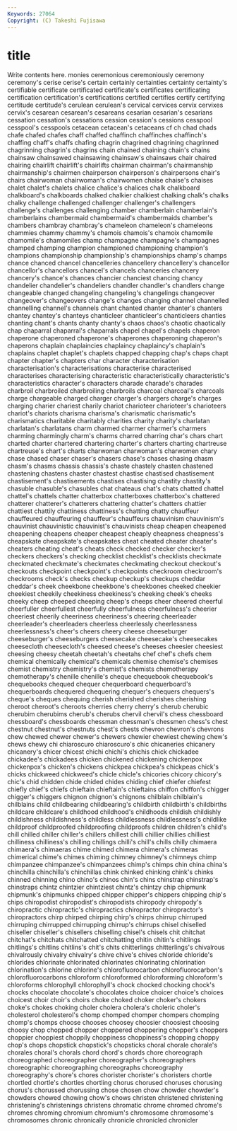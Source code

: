 ```yaml
---
Keywords: 27064 
Copyright: (C) Takeshi Fujisawa
---
```


# title

Write contents here.
monies
ceremonious ceremoniously ceremony ceremony's cerise cerise's certain certainly certainties certainty
certainty's certifiable certificate certificated certificate's certificates certificating certification certification's certifications
certified certifies certify certifying certitude certitude's cerulean cerulean's cervical cervices
cervix cervixes cervix's cesarean cesarean's cesareans cesarian cesarian's cesarians cessation
cessation's cessations cession cession's cessions cesspool cesspool's cesspools cetacean cetacean's
cetaceans cf ch chad chads chafe chafed chafes chaff chaffed
chaffinch chaffinches chaffinch's chaffing chaff's chaffs chafing chagrin chagrined chagrining
chagrinned chagrinning chagrin's chagrins chain chained chaining chain's chains chainsaw
chainsawed chainsawing chainsaw's chainsaws chair chaired chairing chairlift chairlift's chairlifts
chairman chairman's chairmanship chairmanship's chairmen chairperson chairperson's chairpersons chair's chairs
chairwoman chairwoman's chairwomen chaise chaise's chaises chalet chalet's chalets chalice
chalice's chalices chalk chalkboard chalkboard's chalkboards chalked chalkier chalkiest chalking
chalk's chalks chalky challenge challenged challenger challenger's challengers challenge's challenges
challenging chamber chamberlain chamberlain's chamberlains chambermaid chambermaid's chambermaids chamber's chambers
chambray chambray's chameleon chameleon's chameleons chammies chammy chammy's chamois chamois's
chamoix chamomile chamomile's chamomiles champ champagne champagne's champagnes champed champing
champion championed championing champion's champions championship championship's championships champ's champs
chance chanced chancel chancelleries chancellery chancellery's chancellor chancellor's chancellors chancel's
chancels chanceries chancery chancery's chance's chances chancier chanciest chancing chancy
chandelier chandelier's chandeliers chandler chandler's chandlers change changeable changed changeling
changeling's changelings changeover changeover's changeovers change's changes changing channel channelled
channelling channel's channels chant chanted chanter chanter's chanters chantey chantey's
chanteys chanticleer chanticleer's chanticleers chanties chanting chant's chants chanty chanty's
chaos chaos's chaotic chaotically chap chaparral chaparral's chaparrals chapel chapel's
chapels chaperon chaperone chaperoned chaperone's chaperones chaperoning chaperon's chaperons chaplain
chaplaincies chaplaincy chaplaincy's chaplain's chaplains chaplet chaplet's chaplets chapped chapping
chap's chaps chapt chapter chapter's chapters char character characterisation characterisation's
characterisations characterise characterised characterises characterising characteristic characteristically characteristic's characteristics character's
characters charade charade's charades charbroil charbroiled charbroiling charbroils charcoal charcoal's
charcoals charge chargeable charged charger charger's chargers charge's charges charging
charier chariest charily chariot charioteer charioteer's charioteers chariot's chariots charisma
charisma's charismatic charismatic's charismatics charitable charitably charities charity charity's charlatan
charlatan's charlatans charm charmed charmer charmer's charmers charming charmingly charm's
charms charred charring char's chars chart charted charter chartered chartering
charter's charters charting chartreuse chartreuse's chart's charts charwoman charwoman's charwomen
chary chase chased chaser chaser's chasers chase's chases chasing chasm
chasm's chasms chassis chassis's chaste chastely chasten chastened chastening chastens
chaster chastest chastise chastised chastisement chastisement's chastisements chastises chastising chastity
chastity's chasuble chasuble's chasubles chat chateaus chat's chats chatted chattel
chattel's chattels chatter chatterbox chatterboxes chatterbox's chattered chatterer chatterer's chatterers
chattering chatter's chatters chattier chattiest chattily chattiness chattiness's chatting chatty
chauffeur chauffeured chauffeuring chauffeur's chauffeurs chauvinism chauvinism's chauvinist chauvinistic chauvinist's
chauvinists cheap cheapen cheapened cheapening cheapens cheaper cheapest cheaply cheapness
cheapness's cheapskate cheapskate's cheapskates cheat cheated cheater cheater's cheaters cheating
cheat's cheats check checked checker checker's checkers checkers's checking checklist
checklist's checklists checkmate checkmated checkmate's checkmates checkmating checkout checkout's checkouts
checkpoint checkpoint's checkpoints checkroom checkroom's checkrooms check's checks checkup checkup's
checkups cheddar cheddar's cheek cheekbone cheekbone's cheekbones cheeked cheekier cheekiest
cheekily cheekiness cheekiness's cheeking cheek's cheeks cheeky cheep cheeped cheeping
cheep's cheeps cheer cheered cheerful cheerfuller cheerfullest cheerfully cheerfulness cheerfulness's
cheerier cheeriest cheerily cheeriness cheeriness's cheering cheerleader cheerleader's cheerleaders cheerless
cheerlessly cheerlessness cheerlessness's cheer's cheers cheery cheese cheeseburger cheeseburger's cheeseburgers
cheesecake cheesecake's cheesecakes cheesecloth cheesecloth's cheesed cheese's cheeses cheesier cheesiest
cheesing cheesy cheetah cheetah's cheetahs chef chef's chefs chem chemical
chemically chemical's chemicals chemise chemise's chemises chemist chemistry chemistry's chemist's
chemists chemotherapy chemotherapy's chenille chenille's cheque chequebook chequebook's chequebooks chequed
chequer chequerboard chequerboard's chequerboards chequered chequering chequer's chequers chequers's cheque's
cheques chequing cherish cherished cherishes cherishing cheroot cheroot's cheroots cherries
cherry cherry's cherub cherubic cherubim cherubims cherub's cherubs chervil chervil's
chess chessboard chessboard's chessboards chessman chessman's chessmen chess's chest chestnut
chestnut's chestnuts chest's chests chevron chevron's chevrons chew chewed chewer
chewer's chewers chewier chewiest chewing chew's chews chewy chi chiaroscuro
chiaroscuro's chic chicaneries chicanery chicanery's chicer chicest chichi chichi's chichis
chick chickadee chickadee's chickadees chicken chickened chickening chickenpox chickenpox's chicken's
chickens chickpea chickpea's chickpeas chick's chicks chickweed chickweed's chicle chicle's
chicories chicory chicory's chic's chid chidden chide chided chides chiding
chief chiefer chiefest chiefly chief's chiefs chieftain chieftain's chieftains chiffon
chiffon's chigger chigger's chiggers chignon chignon's chignons chilblain chilblain's chilblains
child childbearing childbearing's childbirth childbirth's childbirths childcare childcare's childhood childhood's
childhoods childish childishly childishness childishness's childless childlessness childlessness's childlike childproof
childproofed childproofing childproofs children children's child's chill chilled chiller chiller's
chillers chillest chilli chillier chillies chilliest chilliness chilliness's chilling chillings
chilli's chill's chills chilly chimaera chimaera's chimaeras chime chimed chimera
chimera's chimeras chimerical chime's chimes chiming chimney chimney's chimneys chimp
chimpanzee chimpanzee's chimpanzees chimp's chimps chin china china's chinchilla chinchilla's
chinchillas chink chinked chinking chink's chinks chinned chinning chino chino's
chinos chin's chins chinstrap chinstrap's chinstraps chintz chintzier chintziest chintz's
chintzy chip chipmunk chipmunk's chipmunks chipped chipper chipper's chippers chipping
chip's chips chiropodist chiropodist's chiropodists chiropody chiropody's chiropractic chiropractic's chiropractics
chiropractor chiropractor's chiropractors chirp chirped chirping chirp's chirps chirrup chirruped
chirruping chirrupped chirrupping chirrup's chirrups chisel chiselled chiseller chiseller's chisellers
chiselling chisel's chisels chit chitchat chitchat's chitchats chitchatted chitchatting chitin
chitin's chitlings chitlings's chitlins chitlins's chit's chits chitterlings chitterlings's chivalrous
chivalrously chivalry chivalry's chive chive's chives chloride chloride's chlorides chlorinate
chlorinated chlorinates chlorinating chlorination chlorination's chlorine chlorine's chlorofluorocarbon chlorofluorocarbon's chlorofluorocarbons
chloroform chloroformed chloroforming chloroform's chloroforms chlorophyll chlorophyll's chock chocked chocking
chock's chocks chocolate chocolate's chocolates choice choicer choice's choices choicest
choir choir's choirs choke choked choker choker's chokers choke's chokes
choking choler cholera cholera's choleric choler's cholesterol cholesterol's chomp chomped
chomper chompers chomping chomp's chomps choose chooses choosey choosier choosiest
choosing choosy chop chopped chopper choppered choppering chopper's choppers choppier
choppiest choppily choppiness choppiness's chopping choppy chop's chops chopstick chopstick's
chopsticks choral chorale chorale's chorales choral's chorals chord chord's chords
chore choreograph choreographed choreographer choreographer's choreographers choreographic choreographing choreographs choreography
choreography's chore's chores chorister chorister's choristers chortle chortled chortle's chortles
chortling chorus chorused choruses chorusing chorus's chorussed chorussing chose chosen
chow chowder chowder's chowders chowed chowing chow's chows christen christened
christening christening's christenings christens chromatic chrome chromed chrome's chromes chroming
chromium chromium's chromosome chromosome's chromosomes chronic chronically chronicle chronicled chronicler
